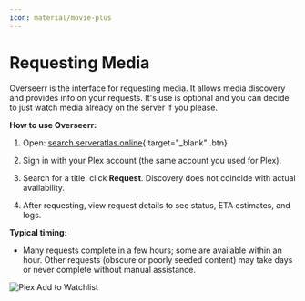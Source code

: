 ```yaml
---
icon: material/movie-plus
---
```


# Requesting Media

Overseerr is the interface for requesting media. It allows media discovery and provides info on your requests. It's use is optional and you can decide to just watch media already on the server if you please.

**How to use Overseerr:**

1. Open: [search.serveratlas.online](https://search.serveratlas.online){:target="_blank" .btn}  

2. Sign in with your Plex account (the same account you used for Plex).

3. Search for a title. click **Request**. Discovery does not coincide with actual availability.

4. After requesting, view request details to see status, ETA estimates, and logs.

**Typical timing:**

- Many requests complete in a few hours; some are available within an hour. Other requests (obscure or poorly seeded content) may take days or never complete without manual assistance.

![Plex Add to Watchlist](/assets/images/addtowatchlistprimary.png)